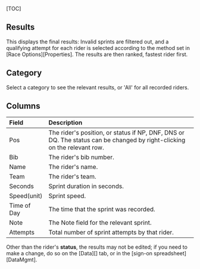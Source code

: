 [TOC]

## Results

This displays the final results:  Invalid sprints are filtered out, and a qualifying attempt for each rider is selected according to the method set in [Race Options][Properties].  The results are then ranked, fastest rider first.

## Category

Select a category to see the relevant results, or 'All' for all recorded riders.

## Columns

Field|Description
:----|:----------
Pos|The rider's position, or status if NP, DNF, DNS or DQ.  The status can be changed by right-clicking on the relevant row.
Bib|The rider's bib number.
Name|The rider's name.
Team|The rider's team.
Seconds|Sprint duration in seconds.
Speed(unit)|Sprint speed.
Time of Day|The time that the sprint was recorded.
Note|The Note field for the relevant sprint.
Attempts|Total number of sprint attempts by that rider.

Other than the rider's **status**, the results may not be edited; if you need to make a change, do so on the [Data][] tab, or in the [sign-on spreadsheet][DataMgmt].
